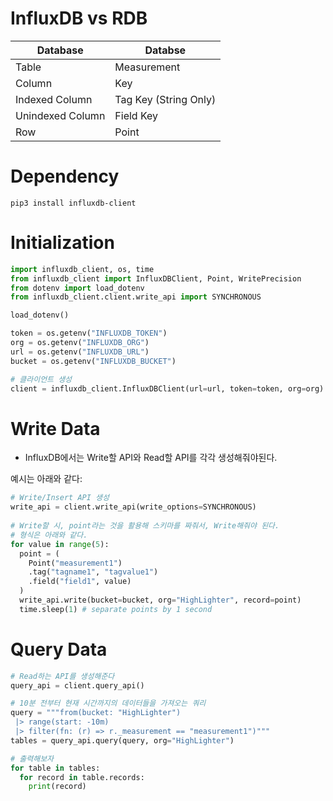 # InfluxDB vs RDB
| Database | Databse |
| --- | --- |
| Table | Measurement |
| Column | Key |
| Indexed Column | Tag Key (String Only) |
| Unindexed Column | Field Key |
| Row | Point |

# Dependency

`pip3 install influxdb-client`

# Initialization
```python
import influxdb_client, os, time
from influxdb_client import InfluxDBClient, Point, WritePrecision
from dotenv import load_dotenv
from influxdb_client.client.write_api import SYNCHRONOUS

load_dotenv()

token = os.getenv("INFLUXDB_TOKEN")
org = os.getenv("INFLUXDB_ORG")
url = os.getenv("INFLUXDB_URL")
bucket = os.getenv("INFLUXDB_BUCKET")

# 클라이언트 생성
client = influxdb_client.InfluxDBClient(url=url, token=token, org=org)
```

# Write Data
- InfluxDB에서는 Write할 API와 Read할 API를 각각 생성해줘야된다.

예시는 아래와 같다:
```python
# Write/Insert API 생성
write_api = client.write_api(write_options=SYNCHRONOUS)
   
# Write할 시, point라는 것을 활용해 스키마를 짜줘서, Write해줘야 된다.
# 형식은 아래와 같다.
for value in range(5):
  point = (
    Point("measurement1")
    .tag("tagname1", "tagvalue1")
    .field("field1", value)
  )
  write_api.write(bucket=bucket, org="HighLighter", record=point)
  time.sleep(1) # separate points by 1 second
```

# Query Data

```python
# Read하는 API를 생성해준다
query_api = client.query_api()

# 10분 전부터 현재 시간까지의 데이터들을 가져오는 쿼리
query = """from(bucket: "HighLighter")
 |> range(start: -10m)
 |> filter(fn: (r) => r._measurement == "measurement1")"""
tables = query_api.query(query, org="HighLighter")

# 출력해보자
for table in tables:
  for record in table.records:
    print(record)
```
